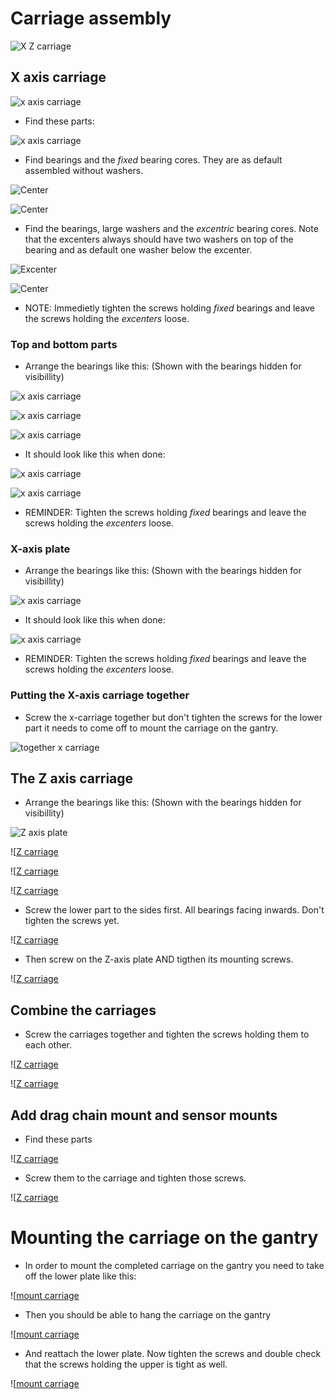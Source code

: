 # Carriage assembly

![X Z carriage](./img/assembly/x_z_carriage.JPG)

## X axis carriage

![x axis carriage](./img/assembly/x_axis_plate.JPG)

* Find these parts:

![x axis carriage](./img/assembly/x_axis_plate_exploded.JPG)

* Find bearings and the *fixed* bearing cores. They are as default assembled without washers.

![Center](./img/assembly/center_exploded.JPG)

![Center](./img/assembly/center.JPG)

* Find the bearings, large washers and the *excentric* bearing cores. Note that the excenters always should have two washers on top of the bearing and as default one washer below the excenter. 

![Excenter](./img/assembly/excenter_exploded.JPG)

![Center](./img/assembly/excenter.JPG)

* NOTE: Immedietly tighten the screws holding *fixed* bearings and leave the screws holding the *excenters* loose.

### Top and bottom parts

*  Arrange the bearings like this: (Shown with the bearings hidden for visibillity)

![x axis carriage](./img/assembly/x_carriage_bottom_hidden.JPG)

![x axis carriage](./img/assembly/x_carriage_top_hidden.JPG)

![x axis carriage](./img/assembly/fixed_core_hole.jpg)

* It should look like this when done:

![x axis carriage](./img/assembly/x_carriage_bottom.JPG)

![x axis carriage](./img/assembly/x_carriage_top.JPG)

* REMINDER: Tighten the screws holding *fixed* bearings and leave the screws holding the *excenters* loose.

### X-axis plate
*  Arrange the bearings like this: (Shown with the bearings hidden for visibillity)

![x axis carriage](./img/assembly/x_axis_plate_cores_hidden.JPG)

* It should look like this when done:

![x axis carriage](./img/assembly/x_axis_plate_cores.JPG)

* REMINDER: Tighten the screws holding *fixed* bearings and leave the screws holding the *excenters* loose.

### Putting the X-axis carriage together

* Screw the x-carriage together but don't tighten the screws for the lower part it needs to come off to mount the carriage on the gantry.

![together x carriage](./img/assembly/x_carriage_together.JPG)

## The Z axis carriage

*  Arrange the bearings like this: (Shown with the bearings hidden for visibillity)

![Z axis plate](./img/assembly/z_carriage_top_hidden.JPG)

![[Z carriage](./img/assembly/z_carriage_bottom_hidden.JPG)

![[Z carriage](./img/assembly/z-carriage_vertical1_hidden.JPG)

![[Z carriage](./img/assembly/z-carriage_vertical2_hidden.JPG)

* Screw the lower part to the sides first. All bearings facing inwards. Don't tighten the screws yet.

![[Z carriage](./img/assembly/z_carriage_lower_first.JPG)

* Then screw on the Z-axis plate AND tigthen its mounting screws.

![[Z carriage](./img/assembly/z_axis_plate_to_z_carriage.JPG)

## Combine the carriages

* Screw the carriages together and tighten the screws holding them to each other.

![[Z carriage](./img/assembly/assembly_carriages1.JPG)

![[Z carriage](./img/assembly/assembly_carriages2.JPG)

## Add drag chain mount and sensor mounts

* Find these parts

![[Z carriage](./img/assembly/carriage_loose_parts1.JPG)

* Screw them to the carriage and tighten those screws.

![[Z carriage](./img/assembly/carriage_loose_parts2.JPG)

# Mounting the carriage on the gantry

* In order to mount the completed carriage on the gantry you need to take off the lower plate like this:

![[mount carriage](./img/assembly/dismount_lower_x.JPG)

* Then you should be able to hang the carriage on the gantry

![[mount carriage](./img/assembly/mont_xz_carriage.JPG)

* And reattach the lower plate. Now tighten the screws and double check that the screws holding the upper is tight as well.

![[mount carriage](./img/assembly/mounted_carriage.JPG)







